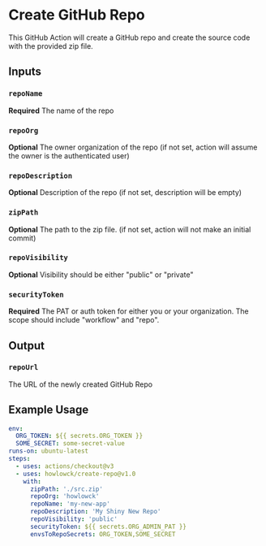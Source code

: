 # Create GitHub Repo

This GitHub Action will create a GitHub repo and create the source code with the provided zip file.

## Inputs

### `repoName`

**Required** The name of the repo

### `repoOrg`

**Optional** The owner organization of the repo (if not set, action will assume the owner is the authenticated user)

### `repoDescription`

**Optional** Description of the repo (if not set, description will be empty)

### `zipPath`

**Optional** The path to the zip file. (if not set, action will not make an initial commit)

### `repoVisibility`

**Optional** Visibility should be either "public" or "private"

### `securityToken`

**Required** The PAT or auth token for either you or your organization. The scope should include "workflow" and "repo".

## Output

### `repoUrl`

The URL of the newly created GitHub Repo

## Example Usage

```yaml
env:
  ORG_TOKEN: ${{ secrets.ORG_TOKEN }}
  SOME_SECRET: some-secret-value
runs-on: ubuntu-latest
steps:
  - uses: actions/checkout@v3
  - uses: howlowck/create-repo@v1.0
    with:
      zipPath: './src.zip'
      repoOrg: 'howlowck'
      repoName: 'my-new-app'
      repoDescription: 'My Shiny New Repo'
      repoVisibility: 'public'
      securityToken: ${{ secrets.ORG_ADMIN_PAT }}
      envsToRepoSecrets: ORG_TOKEN,SOME_SECRET

```